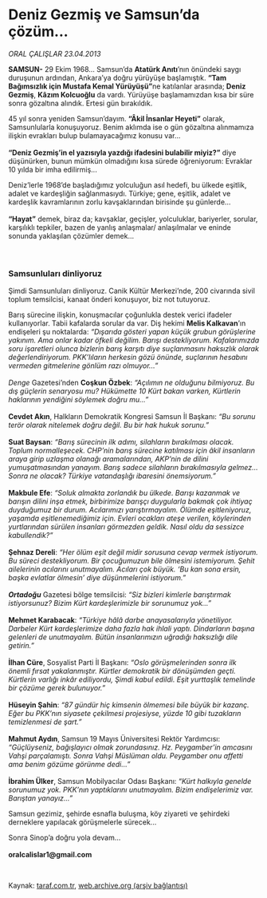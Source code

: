 # Deniz Gezmiş ve Samsun’da çözüm...

*ORAL ÇALIŞLAR 23.04.2013*

<div class="yazi"><p><b>SAMSUN-</b> 29 Ekim 1968... Samsun’da <b>Atatürk Anıtı</b>’nın önündeki saygı duruşunun ardından, Ankara’ya doğru yürüyüşe başlamıştık. <b>“Tam Bağımsızlık için Mustafa Kemal Yürüyüşü”</b>ne katılanlar arasında; <b>Deniz Gezmiş</b>, <b>Kâzım Kolcuoğlu</b> da vardı. Yürüyüşe başlamamızdan kısa bir süre sonra gözaltına alındık. Ertesi gün bırakıldık. </p>
<p>45 yıl sonra yeniden Samsun’dayım. <b>“Âkil İnsanlar Heyeti”</b> olarak, Samsunlularla konuşuyoruz. Benim aklımda ise o gün gözaltına alınmamıza ilişkin evrakları bulup bulamayacağımız konusu var... <br/><br/><b>“Deniz Gezmiş’in el yazısıyla yazdığı ifadesini bulabilir miyiz?”</b> diye düşünürken, bunun mümkün olmadığını kısa sürede öğreniyorum: Evraklar 10 yılda bir imha edilirmiş... </p>
<p>Deniz’lerle 1968’de başladığımız yolculuğun asıl hedefi, bu ülkede eşitlik, adalet ve kardeşliğin sağlanmasıydı. Türkiye; gene, eşitlik, adalet ve kardeşlik kavramlarının zorlu kavşaklarından birisinde şu günlerde...<br/><br/><b>“Hayat”</b> demek, biraz da; kavşaklar, geçişler, yolculuklar, bariyerler, sorular, karşılıklı tepkiler, bazen de yanlış anlaşmalar/ anlaşılmalar ve eninde sonunda yaklaşılan çözümler demek...<br/><br/><br/></p>
<h3>Samsunluları dinliyoruz</h3>
<p>Şimdi Samsunluları dinliyoruz. Canik Kültür Merkezi’nde, 200 civarında sivil toplum temsilcisi, kanaat önderi konuşuyor, biz not tutuyoruz.</p>
<p>Barış sürecine ilişkin, konuşmacılar çoğunlukla destek verici ifadeler kullanıyorlar. Tabii kafalarda sorular da var. Diş hekimi <b>Melis Kalkavan</b>’ın endişeleri şu noktalarda: <i>“Dışarıda gösteri yapan küçük grubun görüşlerine yakınım. Ama onlar kadar öfkeli değilim. Barışı destekliyorum. Kafalarımızda soru işaretleri olunca bizlerin barış karşıtı diye suçlanmasını haksızlık olarak değerlendiriyorum. PKK’lıların herkesin gözü önünde, suçlarının hesabını vermeden gitmelerine gönlüm razı olmuyor...”<br/><br/></i><i>Denge</i> Gazetesi’nden <b>Coşkun Özbek</b>: <i>“Açılımın ne olduğunu bilmiyoruz. Bu dış güçlerin senaryosu mu? Hükümette 10 Kürt bakan varken, Kürtlerin haklarının yendiğini söylemek doğru mu...”<br/><br/></i><b>Cevdet Akın</b>, Halkların Demokratik Kongresi Samsun İl Başkanı: <i>“Bu sorunu terör olarak nitelemek doğru değil. Bu bir hak hukuk sorunu.”<br/><br/></i><b>Suat Baysan</b>: <i>“Barış sürecinin ilk adımı, silahların bırakılması olacak. Toplum normalleşecek. CHP’nin barış sürecine katılması için âkil insanların araya girip uzlaşma olanağı aramalarından, AKP’nin de dilini yumuşatmasından yanayım. Barış sadece silahların bırakılmasıyla gelmez... Sonra ne olacak? Türkiye vatandaşlığı ibaresini önemsiyorum.”<br/><br/></i><b>Makbule Efe</b>: <i>“Soluk almakta zorlandık bu ülkede. Barışı kazanmak ve barışın dilini inşa etmek, birbirimize barışçı duygularla bakmak çok ihtiyaç duyduğumuz bir durum. Acılarımızı yarıştırmayalım. Ölümde eşitleniyoruz, yaşamda eşitlenemediğimiz için. Evleri ocakları ateşe verilen, köylerinden yurtlarından sürülen insanları görmezden geldik. Nasıl oldu da sessizce kabullendik?”<br/><br/></i><b>Şehnaz Dereli</b>: <i>“Her ölüm eşit değil midir sorusuna cevap vermek istiyorum. Bu süreci destekliyorum. Bir çocuğumuzun bile ölmesini istemiyorum. Şehit ailelerinin acılarını unutmayalım. Acıları çok büyük. ‘Bu kan sona ersin, başka evlatlar ölmesin’ diye düşünmelerini istiyorum.” <br/><br/></i><b><i>Ortadoğu</i></b> Gazetesi bölge temsilcisi: <i>“Siz bizleri kimlerle barıştırmak istiyorsunuz? Bizim Kürt kardeşlerimizle bir sorunumuz yok...”<br/><br/></i><b>Mehmet Karabacak</b>: <i>“Türkiye hâlâ darbe anayasalarıyla yönetiliyor. Darbeler Kürt kardeşlerimize daha fazla hak ihlali yaptı. Dindarların başına gelenleri de unutmayalım. Bütün insanlarımızın uğradığı haksızlığı dile getirin.”<br/><br/></i><b>İlhan Cüre</b>, Sosyalist Parti İl Başkanı: <i>“Oslo görüşmelerinden sonra ilk önemli fırsat yakalanmıştır. Kürtler demokratik bir dönüşümden geçti. Kürtlerin varlığı inkâr ediliyordu, Şimdi kabul edildi. Eşit yurttaşlık temelinde bir çözüme gerek bulunuyor.” <br/><br/></i><b>Hüseyin Şahin</b>: <i>“87 gündür hiç kimsenin ölmemesi bile büyük bir kazanç. Eğer bu PKK’nın siyasete çekilmesi projesiyse, yüzde 10 gibi tuzakların temizlenmesi de şart.”<br/><br/></i><b>Mahmut Aydın</b>, Samsun 19 Mayıs Üniversitesi Rektör Yardımcısı: <i>“Güçlüyseniz, bağışlayıcı olmak zorundasınız. Hz. Peygamber’in amcasını Vahşi parçalamıştı. Sonra Vahşi Müslüman oldu. Peygamber onu affetti ama benim gözüme görünme dedi...”<br/><br/></i><b>İbrahim Ülker</b>, Samsun Mobilyacılar Odası Başkanı: <i>“Kürt halkıyla genelde sorunumuz yok. PKK’nın yaptıklarını unutmayalım. Bizim endişelerimiz var. Barıştan yanayız...”</i></p>
<p>Samsun gezimiz, şehirde esnafla buluşma, köy ziyareti ve şehirdeki derneklere yapılacak görüşmelerle sürecek...</p>
<p>Sonra Sinop’a doğru yola devam...<br/><br/><b>oralcalislar1@gmail.com</b></p>
<p> </p>
</div>

Kaynak: [taraf.com.tr](http://www.taraf.com.tr:80/oral-calislar/makale-deniz-gezmis-ve-samsun-da-cozum.htm), [web.archive.org (arşiv bağlantısı)](http://web.archive.org/web/20130424003252/http://www.taraf.com.tr:80/oral-calislar/makale-deniz-gezmis-ve-samsun-da-cozum.htm)
